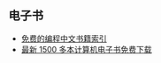 ## 电子书
- [免费的编程中文书籍索引](https://github.com/justjavac/free-programming-books-zh_CN)
- [最新 1500 多本计算机电子书免费下载](https://github.com/itdevbooks/pdf)